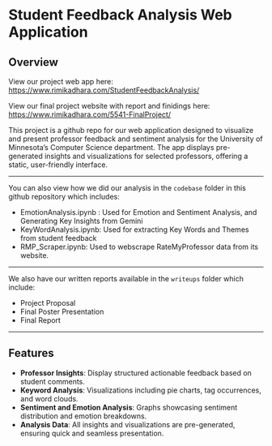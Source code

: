 # **Student Feedback Analysis Web Application**

## **Overview**

View our project web app here: https://www.rimikadhara.com/StudentFeedbackAnalysis/

View our final project website with report and finidings here: https://www.rimikadhara.com/5541-FinalProject/

This project is a github repo for our web application designed to visualize and present professor feedback and sentiment analysis for the University of Minnesota’s Computer Science department. The app displays pre-generated insights and visualizations for selected professors, offering a static, user-friendly interface.

---

You can also view how we did our analysis in the `codebase` folder in this github repository which includes:
- EmotionAnalysis.ipynb : Used for Emotion and Sentiment Analysis, and Generating Key Insights from Gemini
- KeyWordAnalysis.ipynb: Used for extracting Key Words and Themes from student feedback
- RMP_Scraper.ipynb: Used to webscrape RateMyProfessor data from its website.
---
We also have our written reports available in the `writeups` folder which include:
- Project Proposal
- Final Poster Presentation
- Final Report

---

## **Features**
- **Professor Insights**: Display structured actionable feedback based on student comments.
- **Keyword Analysis**: Visualizations including pie charts, tag occurrences, and word clouds.
- **Sentiment and Emotion Analysis**: Graphs showcasing sentiment distribution and emotion breakdowns.
- **Analysis Data**: All insights and visualizations are pre-generated, ensuring quick and seamless presentation.


